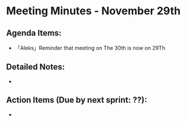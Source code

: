 # Meeting Minutes - November 29th

## Agenda Items:
- 「Aleks」Reminder that meeting on The 30th is now on 29Th

## Detailed Notes:
- 

## Action Items (Due by next sprint: ??):
- 
